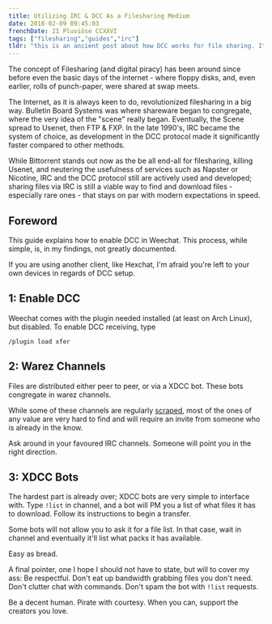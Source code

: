 ```yaml
---
title: Utilizing IRC & DCC As a Filesharing Medium
date: 2018-02-09 09:45:03
frenchDate: 21 Pluviôse CCXXVI
tags: ["filesharing","guides","irc"]
tldr: "this is an ancient post about how DCC works for file sharing. It is mostly deprecated."
---
```


The concept of Filesharing (and digital piracy) has been around since before even the basic days of the internet - where floppy disks, and, even earlier, rolls of punch-paper, were shared at swap meets.

The Internet, as it is always keen to do, revolutionized filesharing in a big way. Bulletin Board Systems was where shareware began to congregate, where the very idea of the "scene" really began. Eventually, the Scene spread to Usenet, then FTP & FXP. In the late 1990's, IRC became the system of choice, as development in the DCC protocol made it significantly faster compared to other methods.

While Bittorrent stands out now as the be all end-all for filesharing, killing Usenet, and neutering the usefulness of services such as Napster or Nicotine, IRC and the DCC protocol still are actively used and developed; sharing files via IRC is still a viable way to find and download files - especially rare ones - that stays on par with modern expectations in speed.

## Foreword

This guide explains how to enable DCC in Weechat. This process, while simple, is, in my findings, not greatly documented.

If you are using another client, like Hexchat, I'm afraid you're left to your own devices in regards of DCC setup. 

## 1: Enable DCC

Weechat comes with the plugin needed installed (at least on Arch Linux), but disabled. To enable DCC receiving, type

```Weechat
/plugin load xfer
```
## 2: Warez Channels

Files are distributed either peer to peer, or via a XDCC bot. These bots congregate in warez channels.

While some of these channels are regularly [scraped](http://www.xdcc.eu), most of the ones of any value are very hard to find and will require an invite from someone who is already in the know.

Ask around in your favoured IRC channels. Someone will point you in the right direction.

## 3: XDCC Bots

The hardest part is already over; XDCC bots are very simple to interface with. Type `!list` in channel, and a bot will PM you a list of what files it has to download. Follow its instructions to begin a transfer.

Some bots will not allow you to ask it for a file list. In that case, wait in channel and eventually it'll list what packs it has available.

Easy as bread.

A final pointer, one I hope I should not have to state, but will to cover my ass: Be respectful. Don't eat up bandwidth grabbing files you don't need. Don't clutter chat with commands. Don't spam the bot with `!list` requests.

Be a decent human. Pirate with courtesy. When you can, support the creators you love.